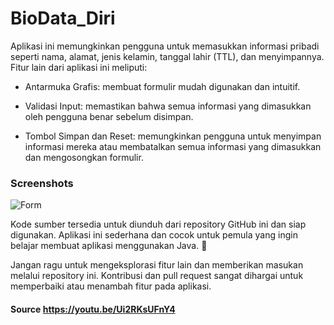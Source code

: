 # BioData_Diri
Aplikasi ini memungkinkan pengguna untuk memasukkan informasi pribadi seperti nama, alamat, jenis kelamin, tanggal lahir (TTL), dan menyimpannya. 
Fitur lain dari aplikasi ini meliputi:

* Antarmuka Grafis: membuat formulir mudah digunakan dan intuitif.

* Validasi Input: memastikan bahwa semua informasi yang dimasukkan oleh pengguna benar sebelum disimpan.

* Tombol Simpan dan Reset: memungkinkan pengguna untuk menyimpan informasi mereka atau membatalkan semua informasi yang dimasukkan dan mengosongkan formulir.

### Screenshots
![Form](https://user-images.githubusercontent.com/93025188/216541372-396c8ce8-5440-4928-8f5a-b6cc4184f03b.png)

Kode sumber tersedia untuk diunduh dari repository GitHub ini dan siap digunakan. Aplikasi ini sederhana dan cocok untuk pemula yang ingin belajar membuat aplikasi menggunakan Java. 🚀

Jangan ragu untuk mengeksplorasi fitur lain dan memberikan masukan melalui repository ini. Kontribusi dan pull request sangat dihargai untuk memperbaiki atau menambah fitur pada aplikasi.

#### Source https://youtu.be/Ui2RKsUFnY4
